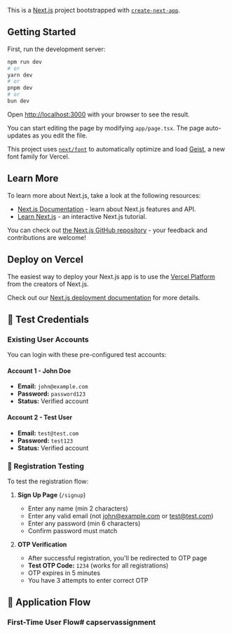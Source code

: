This is a [Next.js](https://nextjs.org) project bootstrapped with [`create-next-app`](https://nextjs.org/docs/app/api-reference/cli/create-next-app).

## Getting Started

First, run the development server:

```bash
npm run dev
# or
yarn dev
# or
pnpm dev
# or
bun dev
```

Open [http://localhost:3000](http://localhost:3000) with your browser to see the result.

You can start editing the page by modifying `app/page.tsx`. The page auto-updates as you edit the file.

This project uses [`next/font`](https://nextjs.org/docs/app/building-your-application/optimizing/fonts) to automatically optimize and load [Geist](https://vercel.com/font), a new font family for Vercel.

## Learn More

To learn more about Next.js, take a look at the following resources:

- [Next.js Documentation](https://nextjs.org/docs) - learn about Next.js features and API.
- [Learn Next.js](https://nextjs.org/learn) - an interactive Next.js tutorial.

You can check out [the Next.js GitHub repository](https://github.com/vercel/next.js) - your feedback and contributions are welcome!

## Deploy on Vercel

The easiest way to deploy your Next.js app is to use the [Vercel Platform](https://vercel.com/new?utm_medium=default-template&filter=next.js&utm_source=create-next-app&utm_campaign=create-next-app-readme) from the creators of Next.js.

Check out our [Next.js deployment documentation](https://nextjs.org/docs/app/building-your-application/deploying) for more details.


## 🔐 Test Credentials

### Existing User Accounts

You can login with these pre-configured test accounts:

#### Account 1 - John Doe
- **Email:** `john@example.com`
- **Password:** `password123`
- **Status:** Verified account

#### Account 2 - Test User
- **Email:** `test@test.com`
- **Password:** `test123`
- **Status:** Verified account

### 📝 Registration Testing

To test the registration flow:

1. **Sign Up Page** (`/signup`)
   - Enter any name (min 2 characters)
   - Enter any valid email (not john@example.com or test@test.com)
   - Enter any password (min 6 characters)
   - Confirm password must match

2. **OTP Verification**
   - After successful registration, you'll be redirected to OTP page
   - **Test OTP Code:** `1234` (works for all registrations)
   - OTP expires in 5 minutes
   - You have 3 attempts to enter correct OTP

## 🎯 Application Flow

### First-Time User Flow#   c a p s e r v a s s i g n m e n t  
 